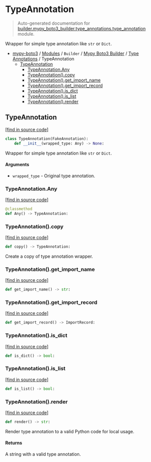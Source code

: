 # TypeAnnotation

> Auto-generated documentation for [builder.mypy_boto3_builder.type_annotations.type_annotation](https://github.com/vemel/mypy_boto3/blob/master/builder/mypy_boto3_builder/type_annotations/type_annotation.py) module.

Wrapper for simple type annotation like `str` or `Dict`.

- [mypy-boto3](../../../README.md#mypy_boto3) / [Modules](../../../MODULES.md#mypy-boto3-modules) / `Builder` / [Mypy Boto3 Builder](../index.md#mypy-boto3-builder) / [Type Annotations](index.md#type-annotations) / TypeAnnotation
    - [TypeAnnotation](#typeannotation)
        - [TypeAnnotation.Any](#typeannotationany)
        - [TypeAnnotation().copy](#typeannotationcopy)
        - [TypeAnnotation().get_import_name](#typeannotationget_import_name)
        - [TypeAnnotation().get_import_record](#typeannotationget_import_record)
        - [TypeAnnotation().is_dict](#typeannotationis_dict)
        - [TypeAnnotation().is_list](#typeannotationis_list)
        - [TypeAnnotation().render](#typeannotationrender)

## TypeAnnotation

[[find in source code]](https://github.com/vemel/mypy_boto3/blob/master/builder/mypy_boto3_builder/type_annotations/type_annotation.py#L14)

```python
class TypeAnnotation(FakeAnnotation):
    def __init__(wrapped_type: Any) -> None:
```

Wrapper for simple type annotation like `str` or `Dict`.

#### Arguments

- `wrapped_type` - Original type annotation.

### TypeAnnotation.Any

[[find in source code]](https://github.com/vemel/mypy_boto3/blob/master/builder/mypy_boto3_builder/type_annotations/type_annotation.py#L42)

```python
@classmethod
def Any() -> TypeAnnotation:
```

### TypeAnnotation().copy

[[find in source code]](https://github.com/vemel/mypy_boto3/blob/master/builder/mypy_boto3_builder/type_annotations/type_annotation.py#L78)

```python
def copy() -> TypeAnnotation:
```

Create a copy of type annotation wrapper.

### TypeAnnotation().get_import_name

[[find in source code]](https://github.com/vemel/mypy_boto3/blob/master/builder/mypy_boto3_builder/type_annotations/type_annotation.py#L57)

```python
def get_import_name() -> str:
```

### TypeAnnotation().get_import_record

[[find in source code]](https://github.com/vemel/mypy_boto3/blob/master/builder/mypy_boto3_builder/type_annotations/type_annotation.py#L66)

```python
def get_import_record() -> ImportRecord:
```

### TypeAnnotation().is_dict

[[find in source code]](https://github.com/vemel/mypy_boto3/blob/master/builder/mypy_boto3_builder/type_annotations/type_annotation.py#L72)

```python
def is_dict() -> bool:
```

### TypeAnnotation().is_list

[[find in source code]](https://github.com/vemel/mypy_boto3/blob/master/builder/mypy_boto3_builder/type_annotations/type_annotation.py#L75)

```python
def is_list() -> bool:
```

### TypeAnnotation().render

[[find in source code]](https://github.com/vemel/mypy_boto3/blob/master/builder/mypy_boto3_builder/type_annotations/type_annotation.py#L48)

```python
def render() -> str:
```

Render type annotation to a valid Python code for local usage.

#### Returns

A string with a valid type annotation.
